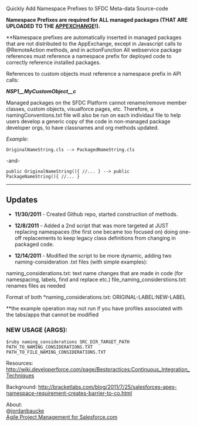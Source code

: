 Quickly Add Namespace Prefixes to SFDC Meta-data Source-code

**Namespace Prefixes are required for ALL managed packages (THAT ARE UPLOADED TO THE [APPEXCHANGE][1]!).**

**Namespace prefixes are automatically inserted in managed packages that are not distributed
to the AppExchange, except in Javascript calls to @RemoteAction methods, and in actionFunction
All webservice package references must reference a namespace prefix for 
deployed code to correctly reference installed packages.

References to custom objects must reference a namespace prefix in API calls:

***NSP1\_\_MyCustomObject__c***

Managed packages on the SFDC Platform cannot rename/remove member classes, 
custom objects, visualforce pages, etc. Therefore, a namingConventions.txt
file will also be run on each individaul file to help users develop a 
generic copy of the code in non-managed package developer orgs, to have
classnames and org methods updated.

_Example_:

<code>OriginalNameString.cls --> PackagedNameString.cls</code>

-and-

<code>public OriginalNameString(){ //... } --> public PackageNameString(){ //... }</code>

---

## Updates 
- **11/30/2011** - Created Github repo, started construction of methods.

- **12/8/2011** - Added a 2nd script that was more targeted at JUST replacing namespaces (the first one became too focused on)
doing one-off replacements to keep legacy class definitions from changing in packaged code.

- **12/14/2011** - Modified the script to be more dynamic, adding two naming-consideration .txt files (with simple examples):

naming_considerations.txt: text name changes that are made in code (for namespacing, labels, find and replace etc.)
file_naming_considerstions.txt: renames files as needed

Format of both *naming_considerations.txt: ORIGINAL-LABEL:NEW-LABEL

**the example operation may not run if you have profiles associated with the tabs/apps that cannot be modified

### NEW USAGE (ARGS):

<code>$ruby naming_considerations SRC_DIR_TARGET_PATH PATH_TO_NAMING_CONSIDERATIONS.TXT PATH_TO_FILE_NAMING_CONSIDERATIONS.TXT</code>

Resources:
http://wiki.developerforce.com/page/Bestpractices:Continuous_Integration_Techniques

Background:
http://bracketlabs.com/blog/2011/7/25/salesforces-apex-namespace-requirement-creates-barrier-to-co.html

About:</br>
@[jordanbaucke][2]</br>
[Agile Project Management for Salesforce.com][3]

[1]:http://www.appexchange.com/
[2]:http://twitter.com/jordanbaucke/
[3]:http://www.bracketlabs.com/taskray/
